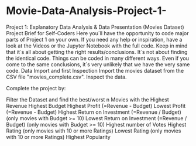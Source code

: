 # Movie-Data-Analysis-Project-1-
Project 1: Explanatory Data Analysis &amp; Data Presentation (Movies Dataset) Project Brief for Self-Coders Here you´ll have the opportunity to code major parts of Project 1 on your own. If you need any help or inspiration, have a look at the Videos or the Jupyter Notebook with the full code.   Keep in mind that it´s all about getting the right results/conclusions. It´s not about finding the identical code. Things can be coded in many different ways. Even if you come to the same conclusions, it´s very unlikely that we have the very same code. Data Import and first Inspection Import the movies dataset from the CSV file "movies_complete.csv". Inspect the data.



Complete the project by:

Filter the Dataset and find the best/worst n Movies with the
Highest Revenue
Highest Budget
Highest Profit (=Revenue - Budget)
Lowest Profit (=Revenue - Budget)
Highest Return on Investment (=Revenue / Budget) (only movies with Budget >= 10)
Lowest Return on Investment (=Revenue / Budget) (only movies with Budget >= 10)
Highest number of Votes
Highest Rating (only movies with 10 or more Ratings)
Lowest Rating (only movies with 10 or more Ratings)
Highest Popularity
